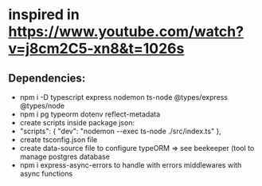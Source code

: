 # inspired in https://www.youtube.com/watch?v=j8cm2C5-xn8&t=1026s

## Dependencies:
  - npm i -D typescript express nodemon ts-node @types/express @types/node
  - npm i pg typeorm dotenv reflect-metadata
  - create scripts inside package json:
   - "scripts": {
        "dev": "nodemon --exec ts-node ./src/index.ts"
      },
  - create tsconfig.json file
  - create data-source file to configure typeORM => see beekeeper (tool to manage postgres database
  - npm i express-async-errors to handle with errors middlewares with async functions